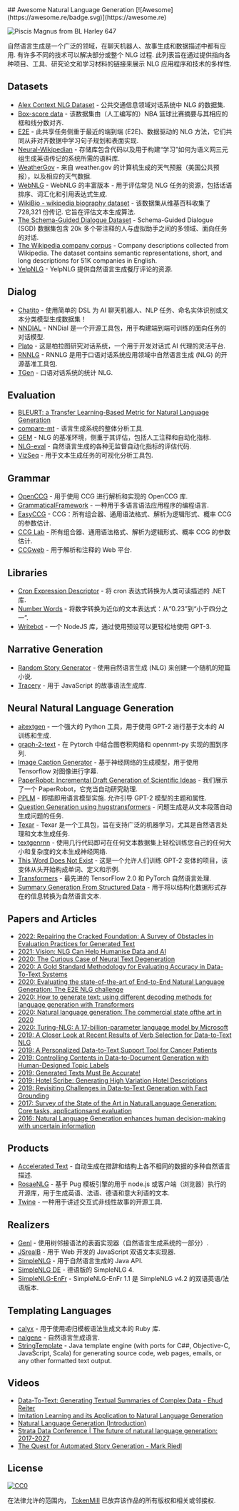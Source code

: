 <div class="github-widget" data-repo="accelerated-text/awesome-nlg"></div>
<script async src="https://pagead2.googlesyndication.com/pagead/js/adsbygoogle.js"></script><ins class="adsbygoogle" style="display:block" data-ad-client="ca-pub-6890694312814945" data-ad-slot="5473692530" data-ad-format="auto"  data-full-width-responsive="true"></ins><script>(adsbygoogle = window.adsbygoogle || []).push({});</script>
## Awesome Natural Language Generation [![Awesome](https://awesome.re/badge.svg)](https://awesome.re)

![Piscis Magnus from BL Harley 647](https://raw.githubusercontent.com/accelerated-text/awesome-nlg/master/logo.png)

自然语言生成是一个广泛的领域，在聊天机器人、故事生成和数据描述中都有应用. 有许多不同的技术可以解决部分或整个 NLG 过程. 此列表旨在通过提供指向各种项目、工具、研究论文和学习材料的链接来展示 NLG 应用程序和技术的多样性.



## Datasets

- [Alex Context NLG Dataset](https://github.com/UFAL-DSG/alex_context_nlg_dataset) - 公共交通信息领域对话系统中 NLG 的数据集.
- [Box-score data](https://github.com/harvardnlp/boxscore-data/) - 该数据集由（人工编写的）NBA 篮球比赛摘要与其相应的框和线分数对齐.
- [E2E](http://www.macs.hw.ac.uk/InteractionLab/E2E) - 此共享任务侧重于最近的端到端 (E2E)、数据驱动的 NLG 方法，它们共同从非对齐数据中学习句子规划和表面实现.
- [Neural-Wikipedian](https://github.com/pvougiou/Neural-Wikipedian) - 存储库包含代码以及用于构建“学习”如何为语义网三元组生成英语传记的系统所需的语料库.
- [WeatherGov](https://cs.stanford.edu/~pliang/data/weather-data.zip) - 来自 weather.gov 的计算机生成的天气预报（美国公共预报），以及相应的天气数据.
- [WebNLG](https://github.com/ThiagoCF05/webnlg) - WebNLG 的丰富版本 - 用于评估常见 NLG 任务的资源，包括话语排序、词汇化和引用表达式生成.
- [WikiBio - wikipedia biography dataset](https://rlebret.github.io/wikipedia-biography-dataset/)  - 该数据集从维基百科收集了 728,321 份传记. 它旨在评估文本生成算法.
- [The Schema-Guided Dialogue Dataset](https://github.com/google-research-datasets/dstc8-schema-guided-dialogue) - Schema-Guided Dialogue (SGD) 数据集包含 20k 多个带注释的人与虚拟助手之间的多领域、面向任务的对话.
- [The Wikipedia company corpus](https://gricad-gitlab.univ-grenoble-alpes.fr/getalp/wikipediacompanycorpus) - Company descriptions collected from Wikipedia. The dataset contains semantic representations, short, and long descriptions for 51K companies in English.
- [YelpNLG](https://nlds.soe.ucsc.edu/yelpnlg) - YelpNLG 提供自然语言生成餐厅评论的资源.

## Dialog

- [Chatito](https://github.com/rodrigopivi/Chatito) - 使用简单的 DSL 为 AI 聊天机器人、NLP 任务、命名实体识别或文本分类模型生成数据集！
- [NNDIAL](https://github.com/shawnwun/NNDIAL) - NNDial 是一个开源工具包，用于构建端到端可训练的面向任务的对话模型.
- [Plato](https://github.com/uber-research/plato-research-dialogue-system) - 这是柏拉图研究对话系统，一个用于开发对话式 AI 代理的灵活平台. 
- [RNNLG](https://github.com/shawnwun/RNNLG) - RNNLG 是用于口语对话系统应用领域中自然语言生成 (NLG) 的开源基准工具包.
- [TGen](https://github.com/UFAL-DSG/tgen) - 口语对话系统的统计 NLG.

## Evaluation

- [BLEURT: a Transfer Learning-Based Metric for Natural Language Generation](https://github.com/google-research/bleurt)
- [compare-mt](https://github.com/neulab/compare-mt) - 语言生成系统的整体分析工具.
- [GEM](https://gem-benchmark.com/) - NLG 的基准环境，侧重于其评估，包括人工注释和自动化指标.
- [NLG-eval](https://github.com/Maluuba/nlg-eval) - 自然语言生成的各种无监督自动化指标的评估代码.
- [VizSeq](https://github.com/facebookresearch/vizseq) - 用于文本生成任务的可视化分析工具包.

## Grammar

- [OpenCCG](https://github.com/OpenCCG/openccg) - 用于使用 CCG 进行解析和实现的 OpenCCG 库.
- [GrammaticalFramework](http://www.grammaticalframework.org/) - 一种用于多语言语法应用程序的编程语言.
- [EasyCCG](https://github.com/mikelewis0/easyccg) - CCG：所有组合器、通用语法格式、解析为逻辑形式、概率 CCG 的参数估计.
- [CCG Lab](https://github.com/bozsahin/ccglab) - 所有组合器、通用语法格式、解析为逻辑形式、概率 CCG 的参数估计.
- [CCGweb](https://github.com/texttheater/ccgweb) - 用于解析和注释的 Web 平台.

## Libraries

- [Cron Expression Descriptor](https://github.com/bradymholt/cron-expression-descriptor) - 将 cron 表达式转换为人类可读描述的 .NET 库.
- [Number Words](https://github.com/tokenmill/numberwords) - 将数字转换为近似的文本表达式：从“0.23”到“小于四分之一”.
- [Writebot](https://docs.writebot.app) - 一个 NodeJS 库，通过使用预设可以更轻松地使用 GPT-3.

## Narrative Generation

- [Random Story Generator](https://github.com/aherriot/story-generator) - 使用自然语言生成 (NLG) 来创建一个随机的短篇小说.
- [Tracery](https://github.com/galaxykate/tracery) - 用于 JavaScript 的故事语法生成库.

## Neural Natural Language Generation

- [aitextgen](https://github.com/minimaxir/aitextgen) - 一个强大的 Python 工具，用于使用 GPT-2 进行基于文本的 AI 训练和生成.
- [graph-2-text](https://github.com/diegma/graph-2-text) - 在 Pytorch 中结合图卷积网络和 opennmt-py 实现的图到序列.
- [Image Caption Generator](https://github.com/neural-nuts/image-caption-generator) - 基于神经网络的生成模型，用于使用 Tensorflow 对图像进行字幕.
- [PaperRobot: Incremental Draft Generation of Scientific Ideas](https://github.com/EagleW/PaperRobot) - 我们展示了一个 PaperRobot，它充当自动研究助理.
- [PPLM](https://github.com/uber-research/PPLM)  - 即插即用语言模型实施. 允许引导 GPT-2 模型的主题和属性.
- [Question Generation using hugstransformers](https://github.com/patil-suraj/question_generation) - 问题生成是从文本段落自动生成问题的任务.
- [Texar](https://github.com/asyml/texar) - Texar 是一个工具包，旨在支持广泛的机器学习，尤其是自然语言处理和文本生成任务.
- [textgenrnn](https://github.com/minimaxir/textgenrnn) - 使用几行代码即可在任何文本数据集上轻松训练您自己的任何大小和复杂度的文本生成神经网络.
- [This Word Does Not Exist](https://github.com/turtlesoupy/this-word-does-not-exist) - 这是一个允许人们训练 GPT-2 变体的项目，该变体从头开始构成单词、定义和示例.
- [Transformers](https://github.com/huggingface/transformers) - 最先进的 TensorFlow 2.0 和 PyTorch 自然语言处理.
- [Summary Generation From Structured Data](https://github.com/akanimax/natural-language-summary-generation-from-structured-data) - 用于将以结构化数据形式存在的信息转换为自然语言文本.

## Papers and Articles
- [2022: Repairing the Cracked Foundation: A Survey of Obstacles in Evaluation Practices for Generated Text](https://arxiv.org/abs/2202.06935)
- [2021: Vision: NLG Can Help Humanise Data and AI](https://ehudreiter.com/2021/03/17/vision-nlg-can-help-humanise-data-and-ai/)
- [2020: The Curious Case of Neural Text Degeneration](https://openreview.net/forum?id=rygGQyrFvH)
- [2020: A Gold Standard Methodology for Evaluating Accuracy in Data-To-Text Systems](https://arxiv.org/abs/2011.03992)
- [2020: Evaluating the state-of-the-art of End-to-End Natural Language Generation: The E2E NLG challenge](https://www.sciencedirect.com/science/article/pii/S0885230819300919)
- [2020: How to generate text: using different decoding methods for language generation with Transformers](https://huggingface.co/blog/how-to-generate)
- [2020: Natural language generation: The commercial state ofthe art in 2020](https://www.cambridge.org/core/services/aop-cambridge-core/content/view/BA2417D73AF29F8073FF5B611CDEB97F/S135132492000025Xa.pdf/natural_language_generation_the_commercial_state_of_the_art_in_2020.pdf)
- [2020: Turing-NLG: A 17-billion-parameter language model by Microsoft](https://www.microsoft.com/en-us/research/blog/turing-nlg-a-17-billion-parameter-language-model-by-microsoft/)
- [2019: A Closer Look at Recent Results of Verb Selection for Data-to-Text NLG](https://www.inlg2019.com/assets/papers/178_Paper.pdf)
- [2019: A Personalized Data-to-Text Support Tool for Cancer Patients](https://www.inlg2019.com/assets/papers/28_Paper.pdf)
- [2019: Controlling Contents in Data-to-Document Generation with Human-Designed Topic Labels](https://www.inlg2019.com/assets/papers/79_Paper.pdf)
- [2019: Generated Texts Must Be Accurate!](https://ehudreiter.com/2019/09/26/generated-texts-must-be-accurate/)
- [2019: Hotel Scribe: Generating High Variation Hotel Descriptions](https://www.inlg2019.com/assets/papers/44_Paper.pdf)
- [2019: Revisiting Challenges in Data-to-Text Generation with Fact Grounding](https://www.inlg2019.com/assets/papers/32_Paper.pdf)
- [2017: Survey of the State of the Art in NaturalLanguage Generation: Core tasks, applicationsand evaluation](https://arxiv.org/pdf/1703.09902.pdf)
- [2016: Natural Language Generation enhances human decision-making with uncertain information](https://arxiv.org/pdf/1606.03254.pdf)


## Products 

- [Accelerated Text](https://github.com/tokenmill/accelerated-text) - 自动生成在措辞和结构上各不相同的数据的多种自然语言描述.
- [RosaeNLG](https://rosaenlg.org) - 基于 Pug 模板引擎的用于 node.js 或客户端（浏览器）执行的开源库，用于生成英语、法语、德语和意大利语的文本.
- [Twine](http://twinery.org/) - 一种用于讲述交互式非线性故事的开源工具.

## Realizers

- [Genl](https://github.com/kowey/GenI) - 使用树邻接语法的表面实现器（自然语言生成系统的一部分）.
- [JSrealB](https://github.com/rali-udem/JSrealB) - 用于 Web 开发的 JavaScript 双语文本实现器.
- [SimpleNLG](https://github.com/simplenlg/simplenlg) - 用于自然语言生成的 Java API.
- [SimpleNLG DE](https://github.com/sebischair/SimpleNLG-DE) - 德语版的 SimpleNLG 4.
- [SimpleNLG-EnFr](https://github.com/rali-udem/SimpleNLG-EnFr) - SimpleNLG-EnFr 1.1 是 SimpleNLG v4.2 的双语英语/法语版本.

## Templating Languages

- [calyx](https://github.com/maetl/calyx) - 用于使用递归模板语法生成文本的 Ruby 库.
- [nalgene](https://github.com/spro/nalgene) - 自然语言生成语言.
- [StringTemplate](https://www.stringtemplate.org/) - Java template engine (with ports for C##, Objective-C, JavaScript, Scala) for generating source code, web pages, emails, or any other formatted text output. 

## Videos

- [Data-To-Text: Generating Textual Summaries of Complex Data - Ehud Reiter](https://www.youtube.com/watch?v=kFRw-wk5YOA)
- [Imitation Learning and its Application to Natural Language Generation](https://slideslive.com/38922816/imitation-learning-and-its-application-to-natural-language-generation)
- [Natural Language Generation (Introduction)](https://www.youtube.com/watch?v=4fjM72lbJaw)
- [Strata Data Conference | The future of natural language generation: 2017-2027](https://www.youtube.com/watch?v=Ls7elVbN8bI)
- [The Quest for Automated Story Generation - Mark Riedl](https://www.youtube.com/watch?v=wgcDUX_BPpk)

## License

[![CC0](http://mirrors.creativecommons.org/presskit/buttons/88x31/svg/cc-zero.svg)](http://creativecommons.org/publicdomain/zero/1.0)

在法律允许的范围内， [TokenMill](https://www.tokenmill.ai) 已放弃该作品的所有版权和相关或邻接权.
